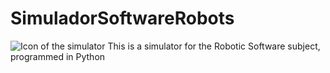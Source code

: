 # SimuladorSoftwareRobots
![Icon of the simulator](/assets/applogo.ico)
This is a simulator for the Robotic Software subject, programmed in Python
